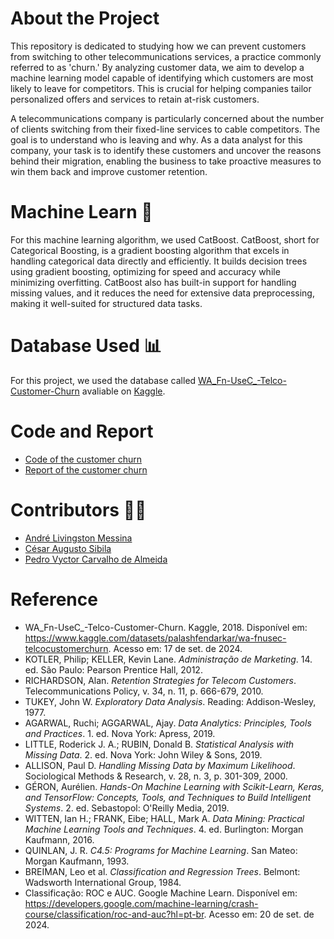 # About the Project
This repository is dedicated to studying how we can prevent customers from switching to other telecommunications services, a practice commonly referred to as 'churn.' By analyzing customer data, we aim to develop a machine learning model capable of identifying which customers are most likely to leave for competitors. This is crucial for helping companies tailor personalized offers and services to retain at-risk customers.

A telecommunications company is particularly concerned about the number of clients switching from their fixed-line services to cable competitors. The goal is to understand who is leaving and why. As a data analyst for this company, your task is to identify these customers and uncover the reasons behind their migration, enabling the business to take proactive measures to win them back and improve customer retention.

# Machine Learn 🤖
For this machine learning algorithm, we used CatBoost. CatBoost, short for Categorical Boosting, is a gradient boosting algorithm that excels in handling categorical data directly and efficiently. It builds decision trees using gradient boosting, optimizing for speed and accuracy while minimizing overfitting. CatBoost also has built-in support for handling missing values, and it reduces the need for extensive data preprocessing, making it well-suited for structured data tasks.

# Database Used 📊
For this project, we used the database called [WA_Fn-UseC_-Telco-Customer-Churn](https://www.kaggle.com/datasets/palashfendarkar/wa-fnusec-telcocustomerchurn) avaliable on [Kaggle](https://www.kaggle.com).

# Code and Report
- [Code of the customer churn](Code/No_Churn.ipynb)
- [Report of the customer churn](Report/Relatório.docx)

# Contributors 👨‍💻
- [André Livingston Messina](https://github.com/devdebdeb)
- [César Augusto Sibila](https://github.com/Czar210)
- [Pedro Vyctor Carvalho de Almeida](https://github.com/ppvyctor)

# Reference
- WA_Fn-UseC_-Telco-Customer-Churn. Kaggle, 2018. Disponível em: https://www.kaggle.com/datasets/palashfendarkar/wa-fnusec-telcocustomerchurn. Acesso em: 17 de set. de 2024.
- KOTLER, Philip; KELLER, Kevin Lane. *Administração de Marketing*. 14. ed. São Paulo: Pearson Prentice Hall, 2012.
- RICHARDSON, Alan. *Retention Strategies for Telecom Customers*. Telecommunications Policy, v. 34, n. 11, p. 666-679, 2010.
- TUKEY, John W. *Exploratory Data Analysis*. Reading: Addison-Wesley, 1977.
- AGARWAL, Ruchi; AGGARWAL, Ajay. *Data Analytics: Principles, Tools and Practices*. 1. ed. Nova York: Apress, 2019.
- LITTLE, Roderick J. A.; RUBIN, Donald B. *Statistical Analysis with Missing Data*. 2. ed. Nova York: John Wiley & Sons, 2019.
- ALLISON, Paul D. *Handling Missing Data by Maximum Likelihood*. Sociological Methods & Research, v. 28, n. 3, p. 301-309, 2000.
- GÉRON, Aurélien. *Hands-On Machine Learning with Scikit-Learn, Keras, and TensorFlow: Concepts, Tools, and Techniques to Build Intelligent Systems*. 2. ed. Sebastopol: O'Reilly Media, 2019.
- WITTEN, Ian H.; FRANK, Eibe; HALL, Mark A. *Data Mining: Practical Machine Learning Tools and Techniques*. 4. ed. Burlington: Morgan Kaufmann, 2016.
- QUINLAN, J. R. *C4.5: Programs for Machine Learning*. San Mateo: Morgan Kaufmann, 1993.
- BREIMAN, Leo et al. *Classification and Regression Trees*. Belmont: Wadsworth International Group, 1984.
- Classificação: ROC e AUC. Google Machine Learn. Disponível em: https://developers.google.com/machine-learning/crash-course/classification/roc-and-auc?hl=pt-br. Acesso em: 20 de set. de 2024.
